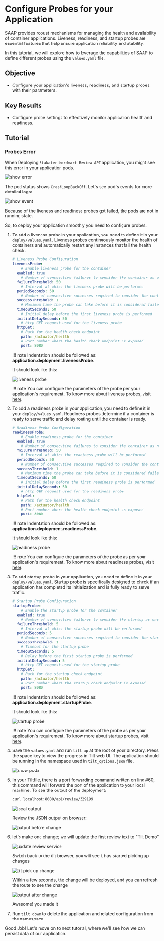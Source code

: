 # Configure Probes for your Application

SAAP provides robust mechanisms for managing the health and availability of container applications. Liveness, readiness, and startup probes are essential features that help ensure application reliability and stability.

In this tutorial, we will explore how to leverage the capabilities of SAAP to define different probes using the `values.yaml` file.

## Objective

- Configure your application's liveness, readiness, and startup probes with their parameters.

## Key Results

- Configure probe settings to effectively monitor application health and readiness.

## Tutorial

### Probes Error

When Deploying `Stakater Nordmart Review API` application, you might see this error in your application pods.

  ![show error](images/show-error.png)

  The pod status shows `CrashLoopBackOff`. Let's see pod's events for more detailed logs:

  ![show event](images/failed-probes.png)

  Because of the liveness and readiness probes got failed, the pods are not in running state.

So, to deploy your application smoothly you need to configure probes.

1. To add a liveness probe in your application, you need to define it in your `deploy/values.yaml`. Liveness probes continuously monitor the health of containers and automatically restart any instances that fail the health check.

    ```yaml
    # Liveness Probe Configuration
    livenessProbe:
        # Enable liveness probe for the container
      enabled: true
        # Number of consecutive failures to consider the container as unhealthy
      failureThreshold: 50
        # Interval at which the liveness probe will be performed
      periodSeconds: 50
        # Number of consecutive successes required to consider the container as healthy again
      successThreshold: 1
        # Maximum time the probe can take before it is considered failed
      timeoutSeconds: 50
        # Initial delay before the first liveness probe is performed
      initialDelaySeconds: 50
        # http GET request used for the liveness probe
      httpGet:
        # Path for the health check endpoint
        path: /actuator/health
        # Port number where the health check endpoint is exposed
        port: 8080
    ```

    !!! note
        Indentation should be followed as: **application.deployment.livenessProbe**.

    It should look like this:

    ![liveness probe](images/liveness-probe.png)

    !!! note
        You can configure the parameters of the probe per your application's requirement. To know more about liveness probes, visit [here](https://kubernetes.io/docs/tasks/configure-pod-container/configure-liveness-readiness-startup-probes/).

1. To add a readiness probe in your application, you need to define it in your `deploy/values.yaml`. Readiness probes determine if a container is ready to serve traffic and delay routing until the container is ready.

    ```yaml
    # Readiness Probe Configuration
    readinessProbe:
        # Enable readiness probe for the container
      enabled: true
        # Number of consecutive failures to consider the container as not ready
      failureThreshold: 50
        # Interval at which the readiness probe will be performed
      periodSeconds: 50
        # Number of consecutive successes required to consider the container as ready
      successThreshold: 1
        # Maximum time the probe can take before it is considered failed
      timeoutSeconds: 50
        # Initial delay before the first readiness probe is performed
      initialDelaySeconds: 50
        # http GET request used for the readiness probe
      httpGet:
        # Path for the health check endpoint
        path: /actuator/health
        # Port number where the health check endpoint is exposed
        port: 8080
    ```

    !!! note
        Indentation should be followed as: **application.deployment.readinessProbe**.

    It should look like this:

    ![readiness probe](images/readiness-probe.png)

    !!! note
        You can configure the parameters of the probe as per your application's requirement. To know more about readiness probes, visit [here](https://kubernetes.io/docs/tasks/configure-pod-container/configure-liveness-readiness-startup-probes/).

1. To add startup probe in your application, you need to define it in your `deploy/values.yaml`. Startup probe is specifically designed to check if an application has completed its initialization and is fully ready to serve traffic.

    ```yaml
    # Startup Probe Configuration
    startupProbe:
        # Enable the startup probe for the container
      enabled: true
        # Number of consecutive failures to consider the startup as unsuccessful
      failureThreshold: 5
        # Interval at which the startup probe will be performed
      periodSeconds: 5
        # Number of consecutive successes required to consider the startup as successful
      successThreshold: 1
        # Timeout for the startup probe
      timeoutSeconds: 5
        # Delay before the first startup probe is performed
      initialDelaySeconds: 5
        # http GET request used for the startup probe
      httpGet:
        # Path for the startup check endpoint
        path: /actuator/health
        # Port number where the startup check endpoint is exposed
        port: 8080
    ```

    !!! note
        Indentation should be followed as: **application.deployment.startupProbe**.

    It should look like this:

    ![startup probe](images/startup-probe.png)

    !!! note
        You can configure the parameters of the probe as per your application's requirement. To know more about startup probes, visit [here](https://kubernetes.io/docs/tasks/configure-pod-container/configure-liveness-readiness-startup-probes/).

1. Save the `values.yaml` and run `tilt up` at the root of your directory. Press the space key to view the progress in Tilt web UI. The application should be running in the namespace used in `tilt_options.json` file.

    ![show pods](images/show-pods.png)

1. In your Tiltfile, there is a port forwarding command written on line #60, this command will forward the port of the application to your local machine. To see the output of the deployment:

    ```sh
    curl localhost:8080/api/review/329199
    ```

    ![local output](images/local-output.png)

    Review the JSON output on browser:

    ![output before change](images/output-before-change.png)

1. let's make one change; we will update the first review text to "Tilt Demo"

    ![update review service](images/review-service-to-update.png)

    Switch back to the tilt browser, you will see it has started picking up changes

    ![tilt pick up change](images/tilt-picking-up-change.png)

    Within a few seconds, the change will be deployed, and you can refresh the route to see the change

    ![output after change](images/after-change-output.png)

    Awesome! you made it

1. Run `tilt down` to delete the application and related configuration from the namespace.

Good Job! Let's move on to next tutorial, where we'll see how we can persist data of our application.
